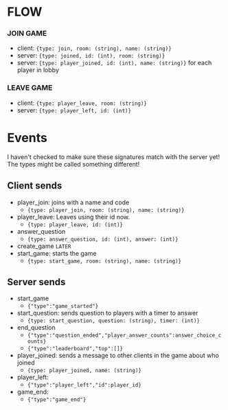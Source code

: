 # FLOW

### JOIN GAME
- client: `{type: join, room: (string), name: (string)}`
- server: `{type: joined, id: (int), room: (string)}`
- server: `{type: player_joined, id: (int), name: (string)}` for each player in lobby

### LEAVE GAME
- client: `{type: player_leave, room: (string)}`
- server: `{type: player_left, id: (int)}`

# Events
I haven't checked to make sure these signatures match with the server yet!
The types might be called something different!

## Client sends
- player_join: joins with a name and code  
    - `{type: player_join, room: (string), name: (string)}`
- player_leave: Leaves using their id now.  
    - `{type: player_leave, id: (int)}`
- answer_question  
    - `{type: answer_question, id: (int), answer: (int)}`
- create_game `LATER`
- start_game: starts the game  
    - `{type: start_game, room: (string), name: (string)}`
## Server sends
- start_game  
    - `{"type":"game_started"}`
- start_question: sends question to players with a timer to answer  
    - `{type: start_question, question: (string), timer: (int)}`
- end_question  
  - `{"type":"question_ended","player_answer_counts":answer_choice_counts}`
  - `{"type":"leaderboard","top":[]}`  
- player_joined: sends a message to other clients in the game about who joined
  - `{type: player_joined, name: (string)}`
- player_left:  
  - `{"type":"player_left","id":player_id}`
- game_end:  
  - `{"type":"game_end"}`
